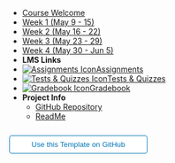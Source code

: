 - [Course Welcome](course-welcome)
- [Week 1 (May 9 - 15)](module-01)
- [Week 2 (May 16 - 22)](module-02)
- [Week 3 (May 23 - 29)](module-03)
- [Week 4 (May 30 - Jun 5)](module-04)
- **LMS Links**
- [![Assignments Icon](https://icongr.am/fontawesome/file-text.svg?size=16&color=808080)Assignments](https://trysakai.longsight.com/portal/directtool/0ee2ea22-6216-4625-b0c1-021535e61830/)
- [![Tests & Quizzes Icon](https://icongr.am/fontawesome/check-square-o.svg?size=16&color=808080)Tests & Quizzes](https://trysakai.longsight.com/portal/directtool/c0d1a2d1-c589-4bdc-b1d8-af14e4707005/)
- [![Gradebook Icon](https://icongr.am/fontawesome/book.svg?size=16&color=808080)Gradebook](https://trysakai.longsight.com/portal/directtool/e2d748f3-a6b8-44ee-a93f-13388c40873e/)
- **Project Info**
  - [GitHub Repository](https://github.com/hibbitts-design/docsify-open-course-starter-kit/)
  - [ReadMe](https://github.com/hibbitts-design/docsify-open-course-starter-kit/blob/main/README.md)

<form action="https://github.com/hibbitts-design/docsify-open-course-starter-kit/generate" target="_blank">
  <input type="submit" value="Use this Template on GitHub" style="cursor: pointer;margin-top:12px;padding:8px;background-color:#FFFFFF;border:1px solid #0374B5;border-radius:.25rem;color:#0374B5;display:inline-block;text-align:center;text-decoration:none;width:250px;-webkit-text-size-adjust:none;mso-hide:all;" />
</form>
